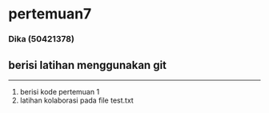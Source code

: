 # pertemuan7
### Dika (50421378)

## berisi latihan menggunakan git 
---
1. berisi kode pertemuan 1 
2. latihan kolaborasi pada file test.txt

